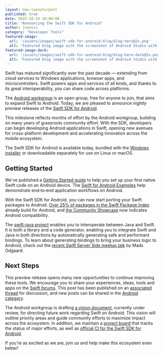 ```yaml
---
layout: new-layouts/post
published: true
date: 2025-10-24 10:00:00
title: "Announcing the Swift SDK for Android"
author: joannis
category: "Developer Tools"
featured-image:
  url: '/assets/images/swift-sdk-for-android-blog/blog-hero@2x.png'
  alt: 'Featured blog image with the screenshot of Android Studio with Swift code'
featured-image-dark:
  url: '/assets/images/swift-sdk-for-android-blog/blog-hero-dark@2x.png'
  alt: 'Featured blog image with the screenshot of Android Studio with Swift code'
---
```


Swift has matured significantly over the past decade — extending from cloud services to Windows applications, browser apps, and microcontrollers. Swift powers apps and services of all kinds, and thanks to its great interoperability, you can share code across platforms.

The [Android workgroup](/android-workgroup/) is an open group, free for anyone to join, that aims to expand Swift to Android. Today, we are pleased to announce nightly preview releases of the [Swift SDK for Android](/install/macos/#swift-sdk-buindles-dev).

This milestone reflects months of effort by the Android workgroup, building on many years of grassroots community effort. With the SDK, developers can begin developing Android applications in Swift, opening new avenues for cross-platform development and accelerating innovation across the mobile ecosystem.

The Swift SDK for Android is available today, bundled with the [Windows installer](/install/windows/) or downloadable separately for use on Linux or macOS.

## Getting Started

We've published a [Getting Started guide](/documentation/articles/swift-sdk-for-android-getting-started.html) to help you set up your first native Swift code on an Android device. The [Swift for Android Examples](https://github.com/swiftlang/swift-android-examples) help demonstrate end‑to‑end application workflows on Android.

With the Swift SDK for Android, you can now start porting your Swift packages to Android. [Over 25% of packages in the Swift Package Index](https://swiftpackageindex.com/blog/adding-wasm-and-android-compatibility-testing) already build for Android, and [the Community Showcase](/packages/showcase.html) now indicates Android compatibility.

The [swift-java project](https://github.com/swiftlang/swift-java) enables you to interoperate between Java and Swift. It is both a library and a code generator, enabling you to integrate Swift and Java in both directions by automatically generating safe and performant bindings. To learn about generating bindings to bring your business logic to Android, check out the [recent Swift Server Side meetup talk](https://www.youtube.com/watch?v=96IQAA7Nl8E&t=982s) by Mads Odgaard.

## Next Steps

This preview release opens many new opportunities to continue improving these tools. We encourage you to share your experiences, ideas, tools and apps on the [Swift forums](https://forums.swift.org). This post has been published on an [associated thread](https://forums.swift.org/t/announcing-the-swift-sdk-for-android/82845) for discussion, and new posts can be shared in the [Android category](https://forums.swift.org/c/platform/android/115).

The Android workgroup is drafting [a vision document](https://github.com/swiftlang/swift-evolution/pull/2946), currently under review, for directing future work regarding Swift on Android. This vision will outline priority areas and guide community efforts to maximize impact across the ecosystem. In addition, we maintain a [project board](https://github.com/orgs/swiftlang/projects/17) that tracks the status of major efforts, as well as [official CI for the Swift SDK for Android](https://ci.swift.org/job/oss-swift-package-swift-sdk-for-android/).

If you're as excited as we are, join us and help make this ecosystem even better!
